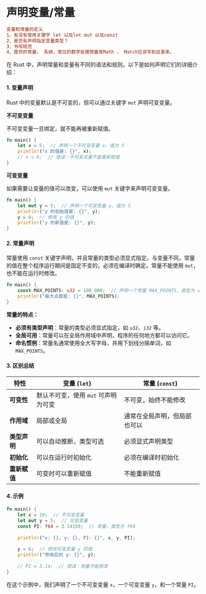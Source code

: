# 声明变量/常量

```ini
变量和常量的定义
1、有没有使用关键字 let 以及let mut 以及const
2、是否有声明指定变量类型？
3、书写规范
4、提供的常量， 系统，常见的数学处理常量库Math ， Match应该写到这里来。

```

在 Rust 中，声明常量和变量有不同的语法和规则。以下是如何声明它们的详细介绍：

#### 1. **变量声明**

Rust 中的变量默认是不可变的，但可以通过关键字 `mut` 声明可变变量。

**不可变变量**

不可变变量一旦绑定，就不能再被重新赋值。

```rust
fn main() {
    let x = 5;  // 声明一个不可变变量 x，值为 5
    println!("x 的值是: {}", x);
    // x = 6;  // 错误：不可变变量不能重新赋值
}
```

**可变变量**

如果需要让变量的值可以改变，可以使用 `mut` 关键字来声明可变变量。

```rust
fn main() {
    let mut y = 5;  // 声明一个可变变量 y，值为 5
    println!("y 的初始值是: {}", y);
    y = 6;  // 修改 y 的值
    println!("y 的新值是: {}", y);
}
```

#### 2. **常量声明**

常量使用 `const` 关键字声明，并且常量的类型必须显式指定。与变量不同，常量的值在整个程序运行期间是固定不变的，必须在编译时确定。常量不能使用 `mut`，也不能在运行时修改。

```rust
fn main() {
    const MAX_POINTS: u32 = 100_000;  // 声明一个常量 MAX_POINTS，类型为 u32
    println!("最大点数是: {}", MAX_POINTS);
}
```

**常量的特点：**

* **必须有类型声明**：常量的类型必须显式指定，如 `u32`、`i32` 等。
* **全局可用**：常量可以在全局作用域中声明，程序的任何地方都可以访问它。
* **命名惯例**：常量名通常使用全大写字母，并用下划线分隔单词，如 `MAX_POINTS`。

#### 3. **区别总结**

| 特性       | 变量 (`let`)            | 常量 (`const`)   |
| -------- | --------------------- | -------------- |
| **可变性**  | 默认不可变，使用 `mut` 可声明为可变 | 不可变，始终不能修改     |
| **作用域**  | 局部或全局                 | 通常在全局声明，但局部也可以 |
| **类型声明** | 可以自动推断，类型可选           | 必须显式声明类型       |
| **初始化**  | 可以在运行时初始化             | 必须在编译时初始化      |
| **重新赋值** | 可变时可以重新赋值             | 不能重新赋值         |

#### 4. **示例**

```rust
fn main() {
    let x = 10;  // 不可变变量
    let mut y = 5;  // 可变变量
    const PI: f64 = 3.14159;  // 常量，类型为 f64
    
    println!("x: {}, y: {}, PI: {}", x, y, PI);
    
    y = 6;  // 修改可变变量 y 的值
    println!("修改后的 y: {}", y);
    
    // PI = 3.14;  // 错误：常量不能修改
}
```

在这个示例中，我们声明了一个不可变变量 `x`，一个可变变量 `y`，和一个常量 `PI`。

##
